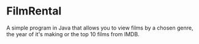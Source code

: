 # FilmRental
A simple program in Java that allows you to view films by a chosen genre, the year of it's making or the top 10 films from IMDB.
